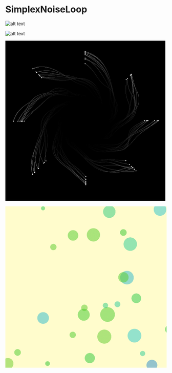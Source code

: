 # SimplexNoiseLoop

![alt text](https://github.com/41pha1/SimplexNoiseLoop/blob/main/nebula.gif?raw=true)

![alt text](https://github.com/41pha1/SimplexNoiseLoop/blob/main/flower.gif?raw=true)

![alt text](https://github.com/41pha1/SimplexNoiseLoop/blob/main/Rotating.gif?raw=true)

![alt text](https://github.com/41pha1/SimplexNoiseLoop/blob/main/cheese.gif?raw=true)
